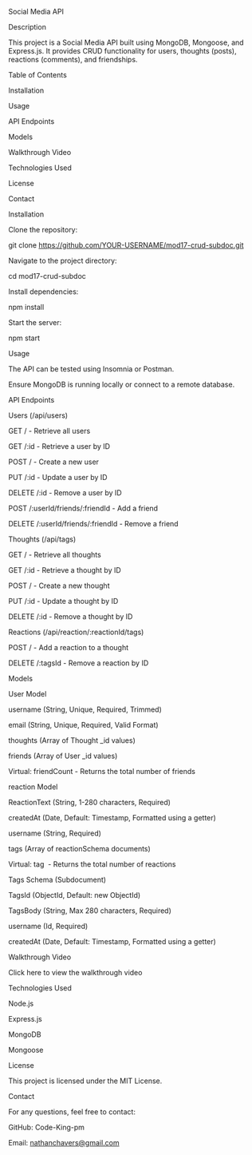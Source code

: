 Social Media API

Description

This project is a Social Media API built using MongoDB, Mongoose, and Express.js. It provides CRUD functionality for users, thoughts (posts), reactions (comments), and friendships.

Table of Contents

Installation

Usage

API Endpoints

Models

Walkthrough Video

Technologies Used

License

Contact

Installation

Clone the repository:

git clone https://github.com/YOUR-USERNAME/mod17-crud-subdoc.git

Navigate to the project directory:

cd mod17-crud-subdoc

Install dependencies:

npm install

Start the server:

npm start

Usage

The API can be tested using Insomnia or Postman.

Ensure MongoDB is running locally or connect to a remote database.

API Endpoints

Users (/api/users)

GET / - Retrieve all users

GET /:id - Retrieve a user by ID

POST / - Create a new user

PUT /:id - Update a user by ID

DELETE /:id - Remove a user by ID

POST /:userId/friends/:friendId - Add a friend

DELETE /:userId/friends/:friendId - Remove a friend

Thoughts (/api/tags)

GET / - Retrieve all thoughts

GET /:id - Retrieve a thought by ID

POST / - Create a new thought

PUT /:id - Update a thought by ID

DELETE /:id - Remove a thought by ID

Reactions (/api/reaction/:reactionId/tags)

POST / - Add a reaction to a thought

DELETE /:tagsId - Remove a reaction by ID

Models

User Model

username (String, Unique, Required, Trimmed)

email (String, Unique, Required, Valid Format)

thoughts (Array of Thought _id values)

friends (Array of User _id values)

Virtual: friendCount - Returns the total number of friends

reaction Model

ReactionText (String, 1-280 characters, Required)

createdAt (Date, Default: Timestamp, Formatted using a getter)

username (String, Required)

tags (Array of reactionSchema documents)

Virtual: tag  - Returns the total number of reactions

Tags Schema (Subdocument)

TagsId (ObjectId, Default: new ObjectId)

TagsBody (String, Max 280 characters, Required)

username (Id, Required)

createdAt (Date, Default: Timestamp, Formatted using a getter)

Walkthrough Video

Click here to view the walkthrough video

Technologies Used

Node.js

Express.js

MongoDB

Mongoose

License

This project is licensed under the MIT License.

Contact

For any questions, feel free to contact:

GitHub: Code-King-pm

Email: nathanchavers@gmail.com

